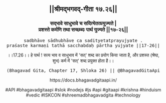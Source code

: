 <center><h2>||श्रीमद्‍भगवद्‍-गीता १७.२६||</h2>
<h3>सद्भावे साधुभावे च सदित्येतत्प्रयुज्यते |<br/>प्रशस्ते कर्मणि तथा सच्छब्दः पार्थ युज्यते ||१७-२६||</h3>
<pre>sadbhāve sādhubhāve ca sadityetatprayujyate .<br/>praśaste karmaṇi tathā sacchabdaḥ pārtha yujyate ||17-26||</pre>
<p>।।17.26।। हे पार्थ ! सत्य भाव व साधुभाव में 'सत्' शब्द का प्रयोग किया जाता है, और प्रशस्त (श्रेष्ठ, शुभ) कर्म में 'सत्' शब्द प्रयुक्त होता है।।</p>
<pre>(Bhagavad Gita, Chapter 17, Shloka 26) || @BhagavadGitaApi</pre><p>https://docs.bhagavadgitaapi.in/</p><p>#API #bhagavadgitaapi #slok #nodejs #js #api #gitaapi #krishna #hinduism #vedic #ISKCON #shreemadbhagavadgita #technology</p></center>